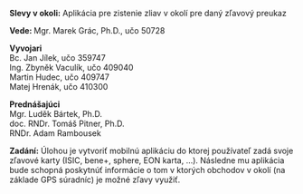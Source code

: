 <b>Slevy v okoli:</b> Aplikácia pre zistenie zliav v okolí pre daný zľavový preukaz

<b>Vede: </b> Mgr. Marek Grác, Ph.D., učo 50728 <br />

<b>Vyvojari</b><br />
Bc. Jan Jílek, učo  359747 <br />
Ing. Zbyněk Vaculík, učo 409040 <br />
Martin Hudec, učo 409747 <br />
Matej Hrenák, učo 410300 <br />

<b>Prednášajúci</b><br />
Mgr. Luděk Bártek, Ph.D. <br />
doc. RNDr. Tomáš Pitner, Ph.D. <br />
RNDr. Adam Rambousek <br />


<b>Zadání:</b>
Úlohou je vytvoriť mobilnú aplikáciu do ktorej používateľ zadá svoje zľavové karty (ISIC, bene+, sphere, EON karta, ...). Následne mu aplikácia bude schopná poskytnúť informácie o tom v ktorých obchodov v okolí (na základe GPS súradníc) je možné zľavy využiť.